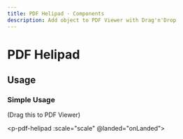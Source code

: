 ```yaml
---
title: PDF Helipad · Components
description: Add object to PDF Viewer with Drag'n'Drop
---
```


<script setup>
  import pPdfHelipad from './PdfHelipad.vue'
  import pPdfObject from '../pdf-object/PdfObject.vue'
  import pPdfObjectAddon from '../pdf-object/PdfObjectAddon.vue'
  import pPdfViewer from '../pdf-viewer/PdfViewer.vue'
  import pButton from '../button/Button.vue'
  import IconClose from '@carbon/icons-vue/lib/close/16'
  import FILE from '../pdf-viewer/assets/Calibrator-v3.pdf?url'
  import IMG_HELICOPTER from './assets/helicopter.svg'
  import { reactive, ref } from 'vue-demi'

  const objects = reactive([])
  const scale   = ref(1)

  function onLanded (item) {
    objects.push({
      _id   : Symbol('ObjectId'),
      page  : item.page,
      x     : item.x,
      y     : item.y,
      width : 198,
      height: 106,
    })
  }

  function remove (index) {
    objects.splice(index, 1)
  }
</script>

# PDF Helipad

## Usage

### Simple Usage

(Drag this to PDF Viewer)

<p-pdf-helipad :scale="scale" @landed="onLanded">
  <img class="w-full h-full" :src="IMG_HELICOPTER" />
</p-pdf-helipad>

<preview>
  <p-pdf-viewer :src="FILE" v-model:scale="scale">
    <p-pdf-object
      v-for="(object, i) in objects"
      :key="object._id"
      v-model:page="object.page"
      v-model:x="object.x"
      v-model:y="object.y"
      v-model:width="object.width"
      v-model:height="object.height">
      <img class="w-full h-full rounded" :src="IMG_HELICOPTER" />
      <p-pdf-object-addon>
        <p-button size="sm" icon color="danger" @click="remove(i)">
          <IconClose />
        </p-button>
      </p-pdf-object-addon>
    </p-pdf-object>
  </p-pdf-viewer>
</preview>
